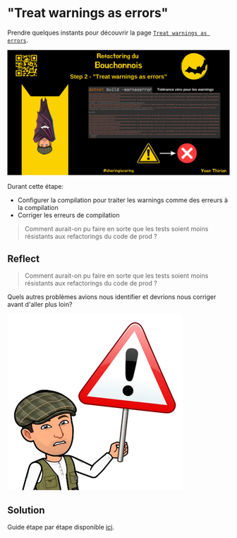 # "Treat warnings as errors"
Prendre quelques instants pour découvrir la page [`Treat warnings as errors`](https://xtrem-tdd.netlify.app/Flavours/practices/treat-warnings-as-errors).

![Step 2 - Treat warnings as errors](../img/step2.webp)

Durant cette étape:
- Configurer la compilation pour traiter les warnings comme des erreurs à la compilation
- Corriger les erreurs de compilation

> Comment aurait-on pu faire en sorte que les tests soient moins résistants aux refactorings du code de prod ?

## Reflect
> Comment aurait-on pu faire en sorte que les tests soient moins résistants aux refactorings du code de prod ?

Quels autres problèmes avions nous identifier et devrions nous corriger avant d'aller plus loin?

![Treat warnings as errors](steps/img/02.treat-warnings-as-errors/treat-warnings-as-errors.webp)

## Solution
Guide étape par étape disponible [ici](steps/02.treat-warnings-as-errors.md).
